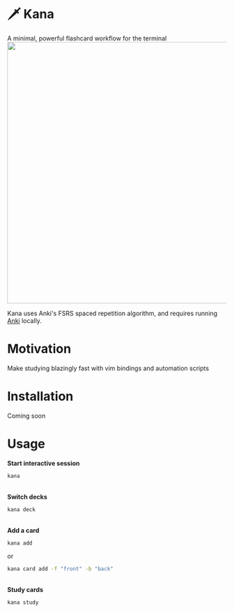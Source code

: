 # 🗡️ Kana
A minimal, powerful flashcard workflow for the terminal
<img src="https://github.com/gabekus/kana/assets/9855482/ab57005d-63b3-4e87-bcdc-0948a423b31d" width="600">

Kana uses Anki's FSRS spaced repetition algorithm, and requires running [Anki](https://apps.ankiweb.net/#download) locally.

# Motivation
Make studying blazingly fast with vim bindings and automation scripts

# Installation
Coming soon

# Usage

<b>Start interactive session</b>

```bash
kana
```

<br/>
<b>Switch decks</b>

```bash
kana deck
```
<br/>
<b>Add a card</b>

```bash
kana add
```

or

```bash
kana card add -f "front" -b "back"
```

<br/>
<b>Study cards</b>

```bash
kana study
```
